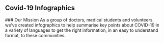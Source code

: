 Covid-19 Infographics 
------------------------

### Our Mission
As a group of doctors, medical students and volunteers, we’ve created infographics to help summarise key points about COVID-19 in a variety of languages to get the right information, in an easy to understand format, to these communities.


